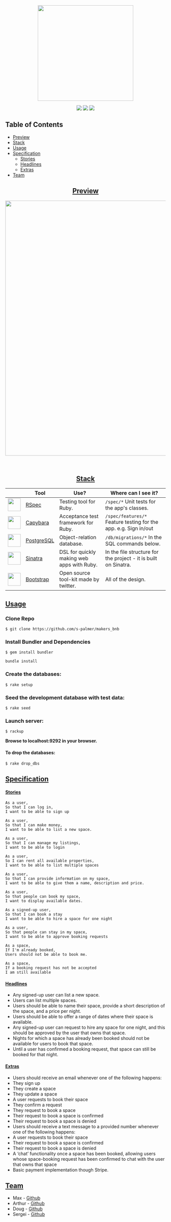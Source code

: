 <div align="center">

<img src="public/images/logo_red.png" width="300px">

![](https://img.shields.io/github/last-commit/arthurfincham/makers_bnb)
![](https://img.shields.io/github/languages/count/arthurfincham/makers_bnb)
![](https://img.shields.io/github/languages/code-size/arthurfincham/makers_bnb)

</div>

## Table of Contents  
* [Preview](#preview)
* [Stack](#stack)
* [Usage](#usage)
* [Specification](#specification)
  * [Stories](#stories)
  * [Headlines](#headlines)
  * [Extras](#extras)
* [Team](#team)   


<div align="center" >

## [Preview](https://github.com/s-palmer/makers_bnb#preview)


<img src="public/images/site_preview.gif" width="800px">


&nbsp;

## [Stack](https://github.com/s-palmer/makers_bnb#stack)

|                                                        | Tool                                                 | Use?                                       | Where can I see it?                                                  |
|--------------------------------------------------------|------------------------------------------------------|--------------------------------------------|----------------------------------------------------------------------|
| <img src="public/images/rspec.png" height="40" width="auto">       | [RSpec](https://rspec.info/)                         | Testing tool for Ruby.                     | ```/spec/*``` Unit tests for the app's classes.                              |
| <img src="public/images/capybara.png" height="40" width="auto">    | [Capybara](https://github.com/teamcapybara/capybara) | Acceptance test framework for Ruby.        |  ```/spec/features/*``` Feature testing for the app. e.g. Sign in/out                   |
| <img src="public/images/psql.png" height="40" width="auto">       | [PostgreSQL](https://www.postgresql.org)                         | Object-relation database.                     | ```/db/migrations/*``` In the SQL commands below.                              |
| <img src="public/images/sinatra.jpg" height="40" width="auto">     | [Sinatra](http://sinatrarb.com/)                     | DSL for quickly making web apps with Ruby. | In the file structure for the project - it is built on Sinatra.      |
| <img src="public/images/bootstrap.png" height="40" width="auto">     | [Bootstrap](https://getbootstrap.com/)                     | Open source tool-kit made by twitter. | All of the design.       |

</div>

## [Usage](https://github.com/s-palmer/makers_bnb#usage)

### Clone Repo

```
$ git clone https://github.com/s-palmer/makers_bnb
```

### Install Bundler and Dependencies

```
$ gem install bundler
```
```
bundle install
```

### Create the databases:

```
$ rake setup
```

### Seed the development database with test data:

```
$ rake seed
```

### Launch server:

```
$ rackup
```

**Browse to localhost:9292 in your browser.**

#### To drop the databases:
```
$ rake drop_dbs
```

## [Specification](https://github.com/s-palmer/makers_bnb#specification)


#### [Stories](https://github.com/s-palmer/makers_bnb#stories)

```
As a user,
So that I can log in, 
I want to be able to sign up
```
```
As a user,
So that I can make money,
I want to be able to list a new space.
```
```
As a user, 
So that I can manage my listings,
I want to be able to login
```
```
As a user,
So I can rent all available properties,
I want to be able to list multiple spaces
```
```
As a user,
So that I can provide information on my space,
I want to be able to give them a name, description and price.
```
```
As a user, 
So that people can book my space,
I want to display available dates.
```
```
As a signed-up user,
So that I can book a stay
I want to be able to hire a space for one night
```
```
As a user,
So that people can stay in my space,
I want to be able to approve booking requests
```
```
As a space,
If I'm already booked,
Users should not be able to book me.
```
```
As a space,
If a booking request has not be accepted
I am still available
```

#### [Headlines](https://github.com/s-palmer/makers_bnb#headlines)

- Any signed-up user can list a new space.
- Users can list multiple spaces.
- Users should be able to name their space, provide a short description of the space, and a price per night.
- Users should be able to offer a range of dates where their space is available.
- Any signed-up user can request to hire any space for one night, and this should be approved by the user that owns that space.
- Nights for which a space has already been booked should not be available for users to book that space.
- Until a user has confirmed a booking request, that space can still be booked for that night.

#### [Extras]((https://github.com/s-palmer/makers_bnb#extras))

- Users should receive an email whenever one of the following happens:
 - They sign up
 - They create a space
 - They update a space
 - A user requests to book their space
 - They confirm a request
 - They request to book a space
 - Their request to book a space is confirmed
 - Their request to book a space is denied
- Users should receive a text message to a provided number whenever one of the following happens:
 - A user requests to book their space
 - Their request to book a space is confirmed
 - Their request to book a space is denied
- A ‘chat’ functionality once a space has been booked, allowing users whose space-booking request has been confirmed to chat with the user that owns that space
- Basic payment implementation though Stripe.

## [Team](https://github.com/s-palmer/makers_bnb#team)

* Max - [Github](https://github.com/maxcfry)
* Arthur - [Github](https://github.com/arthurfincham)
* Doug - [Github](https://github.com/dpkerins)
* Sergei - [Github](https://github.com/s-palmer)
